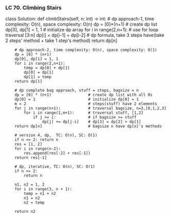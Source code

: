 ### LC 70. Climbing Stairs
class Solution:
    def climbStairs(self, n: int) -> int:
        # dp approach-1, time complexity: O(n), space complexity: O(n)
        dp = [0]*(n+1)                  # create dp list
        dp[0], dp[1] = 1, 1             # initialize dp array
        for i in range(2,n+1):          # use for loop traversal [3:n]
            dp[i] = dp[i-1] + dp[i-2]   # dp formula, take 3 steps have(take 2 steps' method + take 1 step's method)
        return dp[n]

        # dp approach-2, time complexity: O(n), space complexity: O(1)
        dp = [0] * (n+1)
        dp[0], dp[1] = 1, 1
        for i in range(2,n+1):
            temp = dp[0] + dp[1]
            dp[0] = dp[1]
            dp[1] = temp
        return dp[1]

        # dp complete bag approach, stuff = steps, bagsize = n
        dp = [0] * (n+1)                # create dp list with all 0s
        dp[0] = 1                       # initialize dp[0] = 1
        m = 2                           # steps(stuff) have 2 elements
        for j in range(n+1):            # traversal bagsize, n=3,[0,1,2,3]
            for i in range(1,m+1):      # traversal stuff, [1,2]
                if j >= i:              # if bagsize >= stuff
                    dp[j] += dp[j-i]    # dp[3] = dp[2] + dp[1]
        return dp[n]                    # bagsize n have dp[n]'s methods

        # version 4, dp,  TC: O(n), SC: O(1)
        if n <= 2: return n
        res = [1, 2]
        for i in range(n-2):
            res.append(res[-2] + res[-1])
        return res[-1]

        # dp, iterative, TC: O(n), SC: O(1)
        if n <= 2:
            return n

        n1, n2 = 1, 2
        for i in range(3, n + 1):
            temp = n1 + n2
            n1 = n2
            n2 = temp

        return n2